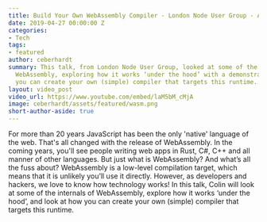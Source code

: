 ```yaml
---
title: Build Your Own WebAssembly Compiler - London Node User Group - April 2019
date: 2019-04-27 00:00:00 Z
categories:
- Tech
tags:
- featured
author: ceberhardt
summary: This talk, from London Node User Group, looked at some of the internals of
  WebAssembly, exploring how it works ‘under the hood’ with a demonstration of how
  you can create your own (simple) compiler that targets this runtime.
layout: video_post
video_url: https://www.youtube.com/embed/laM5bM_cMjA
image: ceberhardt/assets/featured/wasm.png
short-author-aside: true
---
```


For more than 20 years JavaScript has been the only 'native' language of the web. That's all changed with the release of WebAssembly. In the coming years, you'll see people writing web apps in Rust, C#, C++ and all manner of other languages. But just what is WebAssembly? And what’s all the fuss about? WebAssembly is a low-level compilation target, which means that it is unlikely you’ll use it directly. However, as developers and hackers, we love to know how technology works! In this talk, Colin will look at some of the internals of WebAssembly, explore how it works ‘under the hood’, and look at how you can create your own (simple) compiler that targets this runtime.

